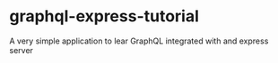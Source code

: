 # graphql-express-tutorial
A very simple application to lear GraphQL integrated with and express server
